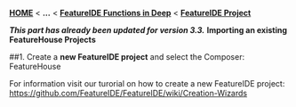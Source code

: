 <!-- Breadcrumb -->
[**HOME**](https://github.com/FeatureIDE/FeatureIDE/wiki) < **...** < [**FeatureIDE Functions in Deep**](https://github.com/FeatureIDE/FeatureIDE/wiki/FeatureIDE-Functions-in-Deep) < [**FeatureIDE Project**](https://github.com/FeatureIDE/FeatureIDE/wiki/FeatureIDE-Project)

<!-- Introduction -->
_**This part has already been updated for version 3.3.**_ 
**Importing an existing FeatureHouse Projects** 

<!-- Content -->
##1. Create a **new FeatureIDE project** and select the Composer: FeatureHouse

For information visit our turorial on how to create a new FeatureIDE project: https://github.com/FeatureIDE/FeatureIDE/wiki/Creation-Wizards


